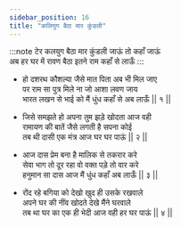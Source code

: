 ```yaml
---
sidebar_position: 16
title: "कलियुग बैठा मार कुंडली"
---
```


:::note टेर
कलयुग बैठा मार कुंडली जाऊं तो कहाँ जाऊं <br/>
अब हर घर में रावण बैठा इतने राम कहाँ से लाऊँ
:::

- हो दशरथ कौशल्या जैसे मात पिता अब भी मिल जाए <br/>
  पर राम सा पुत्र मिले ना जो आशा लवण जाय <br/>
  भारत लखन से भाई को मैं धुंध कहाँ से अब लाऊँ || १ ||

- जिसे समझते हो अपना तुम झड़े खोदता आज वही <br/>
  रामायण की बातें जैसे लगती है सपना कोई <br/>
  तब थी दासी एक मंत्र आज घर घर पाऊं || २ ||

- आज दास प्रेम बना है मालिक से तकरार करे <br/>
  सेवा भाग तो दूर रहा वो वक्त पड़े तो वार करे <br/>
  हनुमान सा दास आज मैं धुंध कहाँ अब लाऊँ || ३ ||

- रोंद रहे बगिया को देखो खुद ही उसके रखवाले <br/>
  अपने घर की नींव खोदते देखे मैंने घरवाले <br/>
  तब था घर का एक ही भेदी आज वही हर घर पाऊं || ४ ||
